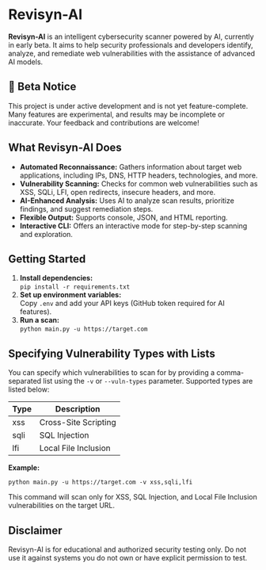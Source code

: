 # Revisyn-AI

**Revisyn-AI** is an intelligent cybersecurity scanner powered by AI, currently in early beta. It aims to help security professionals and developers identify, analyze, and remediate web vulnerabilities with the assistance of advanced AI models.

## 🚧 Beta Notice

This project is under active development and is not yet feature-complete. Many features are experimental, and results may be incomplete or inaccurate. Your feedback and contributions are welcome!

## What Revisyn-AI Does

- **Automated Reconnaissance:** Gathers information about target web applications, including IPs, DNS, HTTP headers, technologies, and more.
- **Vulnerability Scanning:** Checks for common web vulnerabilities such as XSS, SQLi, LFI, open redirects, insecure headers, and more.
- **AI-Enhanced Analysis:** Uses AI to analyze scan results, prioritize findings, and suggest remediation steps.
- **Flexible Output:** Supports console, JSON, and HTML reporting.
- **Interactive CLI:** Offers an interactive mode for step-by-step scanning and exploration.

## Getting Started

1. **Install dependencies:**  
   `pip install -r requirements.txt`
2. **Set up environment variables:**  
   Copy `.env` and add your API keys (GitHub token required for AI features).
3. **Run a scan:**  
   `python main.py -u https://target.com`

## Specifying Vulnerability Types with Lists

You can specify which vulnerabilities to scan for by providing a comma-separated list using the `-v` or `--vuln-types` parameter. Supported types are listed below:

| Type | Description          |
| ---- | -------------------- |
| xss  | Cross-Site Scripting |
| sqli | SQL Injection        |
| lfi  | Local File Inclusion |

**Example:**

```
python main.py -u https://target.com -v xss,sqli,lfi
```

This command will scan only for XSS, SQL Injection, and Local File Inclusion vulnerabilities on the target URL.

## Disclaimer

Revisyn-AI is for educational and authorized security testing only. Do not use it against systems you do not own or have explicit permission to test.
